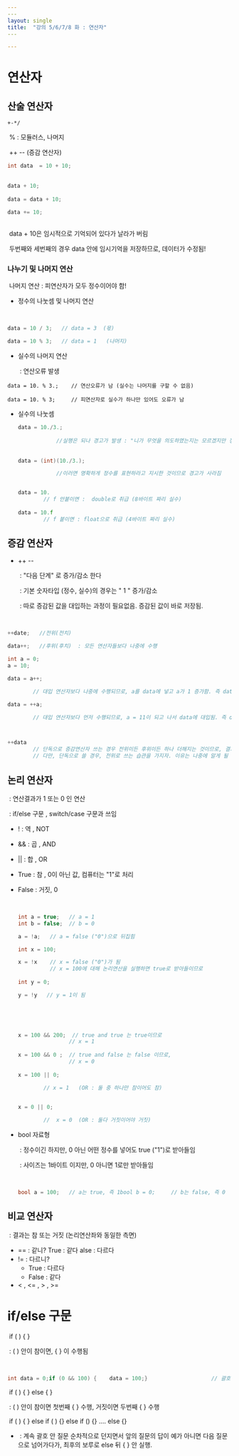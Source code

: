 ```yaml
---
​---
layout: single
title:  "강의 5/6/7/8 화 : 연산자"
​---

---
```






# 연산자

## 산술 연산자

 	+-*/

​	% : 모듈러스, 나머지

​	++   --  (증감 연산자)

```c++
int data  = 10 + 10;
    
    
data + 10;
    
data = data + 10;
    
data += 10;
    
```

​     data + 10은 임시적으로 기억되어 있다가 날라가 버림

​	 두번째와 세번째의 경우 data 안에 임시기억을 저장하므로,  데이터가 수정됨!



### 		나누기 및 나머지 연산

​			   나머지 연산 :  피연산자가 모두 정수이어야 함!



   - 정수의 나눗셈 및 나머지 연산

​                  

```c++
data = 10 / 3;   // data = 3  (몫)

data = 10 % 3;   // data = 1   (나머지)
```



   - 실수의 나머지 연산

     ​	: 연산오류 발생

```
data = 10. % 3.;    // 연산오류가 남 (실수는 나머지를 구할 수 없음)

data = 10. % 3;     // 피연산자로 실수가 하나만 있어도 오류가 남

```

  - 실수의 나눗셈

    ```c++
    data = 10./3.;  
    		
    			//실행은 되나 경고가 발생 : "니가 무엇을 의도하였는지는 모르겠지만 정수형인 3을 반환할 거야. 즉 뒤에 0.333...은 잘릴거야"
    					
    					
    data = (int)(10./3.);  
    
    			//이러면 명확하게 정수를 표현하라고 지시한 것이므로 경고가 사라짐
    
    
    data = 10.    
        	// f 안붙이면 :  double로 취급 (8바이트 짜리 실수)
        
    data = 10.f   
        	// f 붙이면 : float으로 취급 (4바이트 짜리 실수)
    ```

     

## 증감 연산자

   - ++ --  

     ​	:  "다음 단계" 로    증가/감소  한다 

     ​    :    기본 숫자타입 (정수, 실수)의 경우는 " 1 " 증가/감소

     ​    :   따로 증감된 값을 대입하는 과정이 필요없음. 증감된 값이 바로 저장됨.



​					

```c++
++date;   //전위(전치)  

data++;   //후위(후치)  : 모든 연산자들보다 나중에 수행

int a = 0;
a = 10;

data = a++;     

		// 대입 연산자보다 나중에 수행되므로, a를 data에 넣고 a가 1 증가함. 즉 data = 10이 됨

data = ++a; 

		// 대입 연산자보다 먼저 수행되므로, a = 11이 되고 나서 data에 대입됨. 즉 data = 11이 됨



++data   
    	// 단독으로 증감연산자 쓰는 경우 전위이든 후위이든 하나 더해지는 것이므로, 결과가 같음
		// 다만, 단독으로 쓸 경우, 전위로 쓰는 습관을 가지자. 이유는 나중에 알게 될 것.

```

 

## 논리 연산자

​        : 연산결과가 1 또는 0 인 연산

​        : if/else 구문 , switch/case 구문과 쓰임

  - !  : 역 , NOT

  - && : 곱 , AND

  - ||   : 합 , OR

  - True   :  참 ,  0이 아닌 값,  컴퓨터는 "1"로 처리

  - False   :  거짓,  0 

    ​	

    ```c++
    int a = true;   // a = 1
    int b = false;  // b = 0
    
    a = !a;   // a = false ("0")으로 뒤집힘
    
    int x = 100;
    
    x = !x    // x = false ("0")가 됨
              // x = 100에 대해 논리연산을 실행하면 true로 받아들이므로
        
    int y = 0;
    
    y = !y   // y = 1이 됨
        
        
    ```

    ​		

    ```c++
    x = 100 && 200;  // true and true 는 true이므로 
    				// x = 1
    				
    x = 100 && 0 ;  // true and false 는 false 이므로, 
    				// x = 0
    				
    x = 100 || 0;    
    
    		// x = 1   (OR : 둘 중 하나만 참이어도 참)
    
    
    x = 0 || 0;
    		
    		//  x = 0  (OR : 둘다 거짓이어야 거짓)
    ```

    



   - bool 자료형  

     ​		: 정수이긴 하지만,  0 아닌 어떤 정수를 넣어도 true ("1")로 받아들임

     ​        : 사이즈는 1바이트 이지만,  0 아니면 1로만 받아들임

     ​		

     ```c++
     bool a = 100;   // a는 true, 즉 1bool b = 0;     // b는 false, 즉 0
     ```

     

## 비교 연산자

​			: 결과는 참 또는 거짓   (논리연산좌와 동일한 측면)

   - ==  : 같니?
     True : 같다
     alse : 다르다
   - !=   : 다르니?
     - True : 다르다
     - False : 같다
- < , <=  , > , >=





# if/else 구문

​		if ( )  {   } 

​			: ( ) 안이 참이면,  {  } 이 수행됨

​		

```c++
int data = 0;if (0 && 100) {	data = 100;}					// 괄호 : false -> data는 여전히 0if (data == 100);{	}					// 괄호 : false  -> {}안 수행안됨.
```

​	if (  )  {   }   else  {  }

​			: (   ) 안이 참이면 첫번째 {  } 수행, 거짓이면 두번째 {  } 수행

​	if (  )  {  }   else if ( ) {}  else if () {} ....  else {}

- ​			: 계속 괄호 안 질문 순차적으로 던지면서 앞의 질문의 답이 예가 아니면 다음 질문으로 넘어가다가, 최후의 보루로 else 뒤 { } 안 실행.

